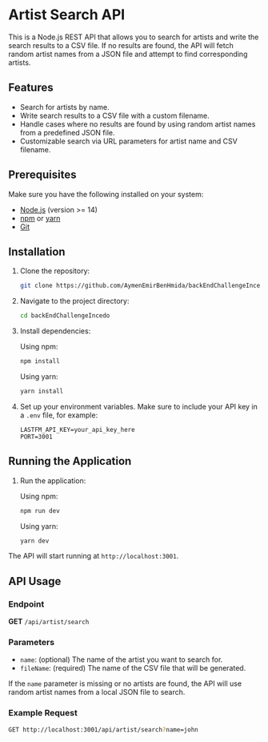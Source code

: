 # Artist Search API

This is a Node.js REST API that allows you to search for artists and write the search results to a CSV file. If no results are found, the API will fetch random artist names from a JSON file and attempt to find corresponding artists.

## Features

- Search for artists by name.
- Write search results to a CSV file with a custom filename.
- Handle cases where no results are found by using random artist names from a predefined JSON file.
- Customizable search via URL parameters for artist name and CSV filename.

## Prerequisites

Make sure you have the following installed on your system:

- [Node.js](https://nodejs.org/) (version >= 14)
- [npm](https://www.npmjs.com/) or [yarn](https://yarnpkg.com/)
- [Git](https://git-scm.com/)

## Installation

1. Clone the repository:

    ```bash
    git clone https://github.com/AymenEmirBenHmida/backEndChallengeIncedo.git
    ```

2. Navigate to the project directory:

    ```bash
    cd backEndChallengeIncedo
    ```

3. Install dependencies:

    Using npm:

    ```bash
    npm install
    ```

    Using yarn:

    ```bash
    yarn install
    ```
4. Set up your environment variables. Make sure to include your API key in a `.env` file, for example:

    ```plaintext
    LASTFM_API_KEY=your_api_key_here
    PORT=3001
    ```
## Running the Application

1. Run the application:

    Using npm:

    ```bash
    npm run dev
    ```

    Using yarn:

    ```bash
    yarn dev
    ```

The API will start running at `http://localhost:3001`.

## API Usage

### Endpoint

**GET** `/api/artist/search`

### Parameters

- `name`: (optional) The name of the artist you want to search for.
- `fileName`: (required) The name of the CSV file that will be generated.

If the `name` parameter is missing or no artists are found, the API will use random artist names from a local JSON file to search.

### Example Request

```bash
GET http://localhost:3001/api/artist/search?name=john
